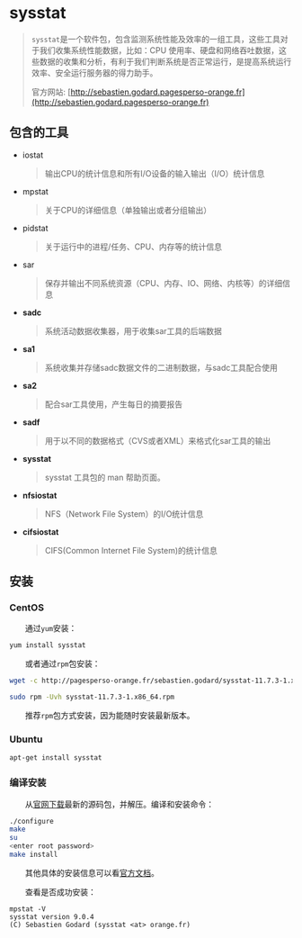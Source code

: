# sysstat

> ​`sysstat`​是一个软件包，包含监测系统性能及效率的一组工具，这些工具对于我们收集系统性能数据，比如：CPU 使用率、硬盘和网络吞吐数据，这些数据的收集和分析，有利于我们判断系统是否正常运行，是提高系统运行效率、安全运行服务器的得力助手。
>
> 官方网站: [http://sebastien.godard.pagesperso-orange.fr](http://sebastien.godard.pagesperso-orange.fr)

## 包含的工具

* iostat

  > 输出CPU的统计信息和所有I/O设备的输入输出（I/O）统计信息
  >
* mpstat

  > 关于CPU的详细信息（单独输出或者分组输出）
  >
* pidstat

  > 关于运行中的进程/任务、CPU、内存等的统计信息
  >
* sar

  > 保存并输出不同系统资源（CPU、内存、IO、网络、内核等）的详细信息
  >
* **sadc**

  > 系统活动数据收集器，用于收集sar工具的后端数据
  >
* **sa1**

  > 系统收集并存储sadc数据文件的二进制数据，与sadc工具配合使用
  >
* **sa2**

  > 配合sar工具使用，产生每日的摘要报告
  >
* **sadf**

  > 用于以不同的数据格式（CVS或者XML）来格式化sar工具的输出
  >
* **sysstat**

  > sysstat 工具包的 man 帮助页面。
  >
* **nfsiostat**

  > NFS（Network File System）的I/O统计信息
  >
* **cifsiostat**

  > CIFS(Common Internet File System)的统计信息
  >

## 安装

### **CentOS**

　　通过`yum`​安装：

```bash
yum install sysstat
```

　　或者通过`rpm`​包安装：

```bash
wget -c http://pagesperso-orange.fr/sebastien.godard/sysstat-11.7.3-1.x86_64.rpm

sudo rpm -Uvh sysstat-11.7.3-1.x86_64.rpm
```

　　推荐`rpm`​包方式安装，因为能随时安装最新版本。

### **Ubuntu**

```bash
apt-get install sysstat
```

### **编译安装**

　　从[官网下载](http://sebastien.godard.pagesperso-orange.fr/download.html)最新的源码包，并解压。编译和安装命令：

```bash
./configure
make
su
<enter root password>
make install
```

　　其他具体的安装信息可以看[官方文档](http://sebastien.godard.pagesperso-orange.fr/documentation.html)。

　　查看是否成功安装：

```fallback
mpstat -V
sysstat version 9.0.4
(C) Sebastien Godard (sysstat <at> orange.fr)
```

　　‍
